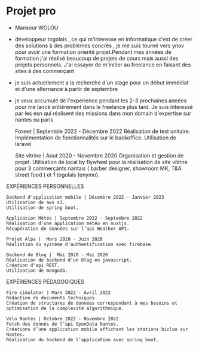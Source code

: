 # Projet pro

- Mansour WOLOU
- développeur togolais , ce qui m'interesse en informatique c'est de créer des solutions à des problèmes concrès , je me suis tourné vers ynov pour avoir une formation orienté projet.Pendant mes années de formation j'ai réalisé beaucoup de projets de cours mais aussi des projets personnels. J'ai essayer de m'initier au freelance en faisant des sites à des commerçant
- je suis actuellement a la recherche d'un stage pour un début immédiat et d'une alternance à partir de septembre
- je veux accumulé de l'expérience pendant les 2-3 prochaines années pour me lancé entièrement  dans le freelance plus tard. Je suis interessé par les esn qui réalisent des missions dans mon domain d'expertise sur nantes ou paris


    Foxeet | Septemble 2022 - Décembre 2022
    Réalisation de test unitaire.
    Implémentation de fonctionnalités sur le backoffice.
    Utilisation de laravel.

    Site vitrine | Aout 2020 - Novembre 2020
    Organisation et gestion de projet.
    Utilisation de local by flywheel pour la réalisation de site vitrine pour 3 commerçants nantais ( barber designer, showroom MK, T&A street food ) et 1 togolais (enymo).

EXPÉRIENCES PERSONNELLES

    Backend d'application mobile | Décembre 2022 - Janvier 2023
    Utilisation de aws s3.
    Utilisation de spring boot.

    Application Météo | Septembre 2022 - Septembre 2022
    Réalisation d’une application météo en nuxtjs.
    Récupération de données sur l’api Weather API.

    Projet Alpa |  Mars 2020 - Juin 2020
    Réalistion du système d'authentification avec firebase.

    Backend de Blog |  Mai 2020 - Mai 2020
    Réalisation de backend d'un blog en javascript.
    Création d'api REST.
    Utilisation de mongodb.

EXPÉRIENCES PÉDAGOGIQUES

    Fire simulator | Mars 2022 - Avril 2022
    Rédaction de documents techniques.
    Création de structures de données correspondant à mes besoins et optimisation de la complexité algorithmique.

    Vélo Nantes | Octobre 2022 - Novembre 2022
    Fetch des donnés de l’api OpenData Nantes.
    Créations d’une application mobile affichant les stations bicloo sur Nantes.
    Réalisation du backend de l’application avec spring boot.
